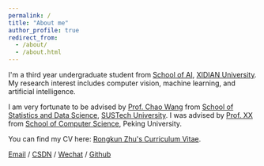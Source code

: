 ```yaml
---
permalink: /
title: "About me"
author_profile: true
redirect_from: 
  - /about/
  - /about.html
---
```


I'm a third year undergraduate student from [School of AI](https://sai.xidian.edu.cn/), [XIDIAN University](https://www.xidian.edu.cn/). My research interest includes computer vision, machine learning, and artificial intelligence.

I am very fortunate to be advised by [Prof. Chao Wang](https://faculty.sustech.edu.cn/?tagid=wangc6&iscss=1&snapid=1&orderby=date&go=1) from [School of Statistics and Data Science](https://stat-ds.sustech.edu.cn/), [SUSTech University](https://www.sustech.edu.cn/). I was advised by [Prof. XX]() from [School of Computer Science](), Peking University.

You can find my CV here: [Rongkun Zhu's Curriculum Vitae](https://github.com/Zippppo/rongkunzhu.github.io/blob/master/assets/Curriculum_Vitae.pdf).

[Email](mailto:zhurongkun@stu.xidian.edu.cn) / [CSDN](https://blog.csdn.net/mrpig13?spm=1010.2135.3001.5421) / [Wechat](../images/wechat.JPG) / [Github](https://github.com/Zippppo)
